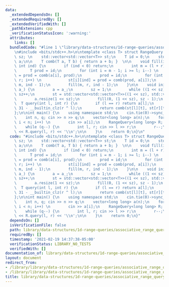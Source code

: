 ```yaml
---
data:
  _extendedDependsOn: []
  _extendedRequiredBy: []
  _extendedVerifiedWith: []
  _pathExtension: cpp
  _verificationStatusIcon: ':warning:'
  attributes:
    links: []
  bundledCode: "#line 1 \"library/data-structures/1d-range-queries/associative_range_query.cpp\"\
    \n#include <bits/stdc++.h>\n\ntemplate <class T> struct RangeQuery {\n    int\
    \ sz; \n    std::vector<std::vector<T>> st;\n    T id = 0;\n    std::vector<T>\
    \ a;\n\n    T comb(T a, T b) { return a + b; }  \n\n    void fill(int l, int r,\
    \ int ind) {\n        if (ind < 0) return;\n        int m = (l + r) >> 1;\n  \
    \      T prod = id;\n        for (int i = m - 1; i >= l; i--) \n            st[i][ind]\
    \ = prod = comb(a[i], prod);\n        prod = id;\n        for (int i = m; i <\
    \ r; i++) \n            st[i][ind] = prod = comb(prod, a[i]);\n        fill(l,\
    \ m, ind - 1);\n        fill(m, r, ind - 1);\n    }\n\n    void init(std::vector<T>\
    \ a_) {\n        a = a_;\n        sz = 1;\n        while ((1 << sz) < (int)a.size())\
    \ sz++;\n        st = std::vector<std::vector<T>>((1 << sz), std::vector<T>(sz));\n\
    \        a.resize(1 << sz);\n        fill(0, (1 << sz), sz - 1);\n    }\n\n  \
    \  T query(int l, int r) {\n        if (l == r) return a[l];\n        int t =\
    \ 31 - __builtin_clz(r ^ l);\n        return comb(st[l][t], st[r][t]);\n    }\n\
    };\n\nint main() {\n    using namespace std;\n    cin.tie(0)->sync_with_stdio(0);\n\
    \    int n, q; cin >> n >> q;\n    vector<long long> a(n);\n    for (int i = 0;\
    \ i < n; i++) \n        cin >> a[i];\n    RangeQuery<long long> R; \n    R.init(a);\n\
    \    while (q--) {\n        int l, r; cin >> l >> r;\n        r--;\n        cout\
    \ << R.query(l, r) << '\\n';\n\n    }\n    return 0;\n}\n"
  code: "#include <bits/stdc++.h>\n\ntemplate <class T> struct RangeQuery {\n    int\
    \ sz; \n    std::vector<std::vector<T>> st;\n    T id = 0;\n    std::vector<T>\
    \ a;\n\n    T comb(T a, T b) { return a + b; }  \n\n    void fill(int l, int r,\
    \ int ind) {\n        if (ind < 0) return;\n        int m = (l + r) >> 1;\n  \
    \      T prod = id;\n        for (int i = m - 1; i >= l; i--) \n            st[i][ind]\
    \ = prod = comb(a[i], prod);\n        prod = id;\n        for (int i = m; i <\
    \ r; i++) \n            st[i][ind] = prod = comb(prod, a[i]);\n        fill(l,\
    \ m, ind - 1);\n        fill(m, r, ind - 1);\n    }\n\n    void init(std::vector<T>\
    \ a_) {\n        a = a_;\n        sz = 1;\n        while ((1 << sz) < (int)a.size())\
    \ sz++;\n        st = std::vector<std::vector<T>>((1 << sz), std::vector<T>(sz));\n\
    \        a.resize(1 << sz);\n        fill(0, (1 << sz), sz - 1);\n    }\n\n  \
    \  T query(int l, int r) {\n        if (l == r) return a[l];\n        int t =\
    \ 31 - __builtin_clz(r ^ l);\n        return comb(st[l][t], st[r][t]);\n    }\n\
    };\n\nint main() {\n    using namespace std;\n    cin.tie(0)->sync_with_stdio(0);\n\
    \    int n, q; cin >> n >> q;\n    vector<long long> a(n);\n    for (int i = 0;\
    \ i < n; i++) \n        cin >> a[i];\n    RangeQuery<long long> R; \n    R.init(a);\n\
    \    while (q--) {\n        int l, r; cin >> l >> r;\n        r--;\n        cout\
    \ << R.query(l, r) << '\\n';\n\n    }\n    return 0;\n}"
  dependsOn: []
  isVerificationFile: false
  path: library/data-structures/1d-range-queries/associative_range_query.cpp
  requiredBy: []
  timestamp: '2021-02-19 14:37:38-05:00'
  verificationStatus: LIBRARY_NO_TESTS
  verifiedWith: []
documentation_of: library/data-structures/1d-range-queries/associative_range_query.cpp
layout: document
redirect_from:
- /library/library/data-structures/1d-range-queries/associative_range_query.cpp
- /library/library/data-structures/1d-range-queries/associative_range_query.cpp.html
title: library/data-structures/1d-range-queries/associative_range_query.cpp
---
```

